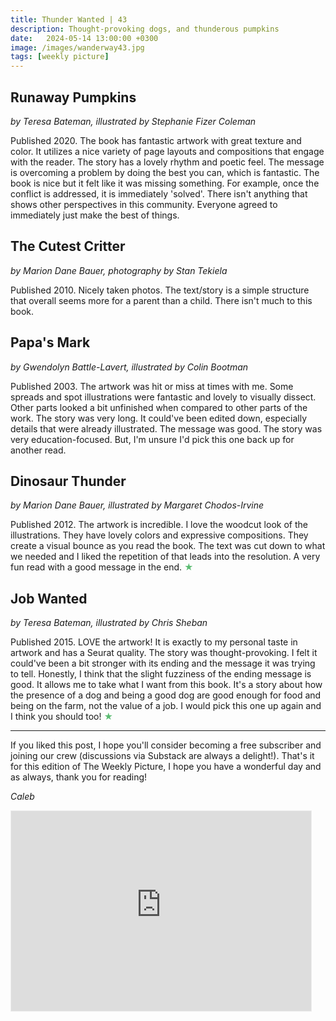 ```yaml
---
title: Thunder Wanted | 43
description: Thought-provoking dogs, and thunderous pumpkins
date:   2024-05-14 13:00:00 +0300
image: /images/wanderway43.jpg
tags: [weekly picture]
---
```


## Runaway Pumpkins

*by Teresa Bateman, illustrated by Stephanie Fizer Coleman*

Published 2020. The book has fantastic artwork with great texture and color. It utilizes a nice variety of page layouts and compositions that engage with the reader. The story has a lovely rhythm and poetic feel. The message is overcoming a problem by doing the best you can, which is fantastic. The book is nice but it felt like it was missing something. For example, once the conflict is addressed, it is immediately 'solved'. There isn't anything that shows other perspectives in this community. Everyone agreed to immediately just make the best of things. 

## The Cutest Critter

*by Marion Dane Bauer, photography by Stan Tekiela*

Published 2010. Nicely taken photos. The text/story is a simple structure that overall seems more for a parent than a child. There isn't much to this book. 

## Papa's Mark

*by Gwendolyn Battle-Lavert, illustrated by Colin Bootman*

Published 2003. The artwork was hit or miss at times with me. Some spreads and spot illustrations were fantastic and lovely to visually dissect. Other parts looked a bit unfinished when compared to other parts of the work. The story was very long. It could've been edited down, especially details that were already illustrated. The message was good. The story was very education-focused. But, I'm unsure I'd pick this one back up for another read. 

## Dinosaur Thunder 

*by Marion Dane Bauer, illustrated by Margaret Chodos-Irvine*

Published 2012. The artwork is incredible. I love the woodcut look of the illustrations. They have lovely colors and expressive compositions. They create a visual bounce as you read the book. The text was cut down to what we needed and I liked the repetition of that leads into the resolution. A very fun read with a good message in the end. <h style="color:#5ABB71;">★</h>

## Job Wanted 

*by Teresa Bateman, illustrated by Chris Sheban*

Published 2015. LOVE the artwork! It is exactly to my personal taste in artwork and has a Seurat quality. The story was thought-provoking. I felt it could've been a bit stronger with its ending and the message it was trying to tell. Honestly, I think that the slight fuzziness of the ending message is good. It allows me to take what I want from this book. It's a story about how the presence of a dog and being a good dog are good enough for food and being on the farm, not the value of a job. I would pick this one up again and I think you should too! <h style="color:#5ABB71;">★</h>

***

If you liked this post, I hope you'll consider becoming a free subscriber and joining our crew (discussions via Substack are always a delight!). That's it for this edition of The Weekly Picture, I hope you have a wonderful day and as always, thank you for reading!

*Caleb*
    
<iframe src="https://thewanderway.substack.com/embed" width="480" height="320" style="border:1px solid #EEE; background:white;" frameborder="0" scrolling="no"></iframe>
